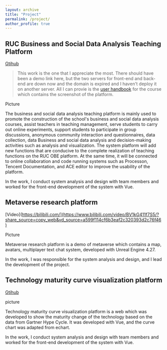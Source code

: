 ```yaml
---
layout: archive
title: "Project"
permalink: /project/
author_profile: true
---
```


## **RUC Business and Social Data Analysis Teaching Platform**

[Gtihub](https://github.com/)

> This work is the one that I appreciate the most.
> There should have been a demo link here, but the two servers for front-end and back-end are down now and the domain is expired and I haven't 
deploy it on another server. All I can provie is the [user handbook](../files/BSDAHandbook.pdf) for the course which contains the screenshot of the platform.

Picture

The business and social data analysis teaching platform is mainly used to promote the construction of the school's business and social data analysis courses, assist teachers in teaching management, serve students to carry out online experiments, support students to participate in group discussions, anonymous community interaction and questionnaires, data collection, data Business and social data analysis and decision-making activities such as analysis and visualization. The system platform will add new functions that are conducive to the complete realization of teaching functions on the RUC OBE platform. At the same time, it will be connected to online collaboration and code running systems such as Processon, Tencent Documentation, and ACE editor to improve the usability of the platform.

In the work, I conduct system analysis and design with team members and worked for the front-end development of the system with Vue. 


## **Metaverse research platform**

[Video](https://bilibili.com/](https://www.bilibili.com/video/BV1kG411f7S5/?share_source=copy_web&vd_source=a599f114cf6b3eaf2c320393d2c76f46)


Picture

Metaverse research platform is a demo of metaverse which contains a map, avatars, multiplayer text chat system, developed with Unreal Engine 4.27.

In the work, I was responsible for the system analysis and design, and I lead the development of the project.

## **Technology maturity curve visualization platform**

[Gtihub](https://github.com/)

picture

Technology maturity curve visualization platform is a web which was developed to show the maturity change of the technology based on the data from Gartner Hype Cycle. It was developed with Vue, and the curve chart was adapted from echart.

In the work, I conduct system analysis and design with team members and worked for the front-end development of the system with Vue. 
